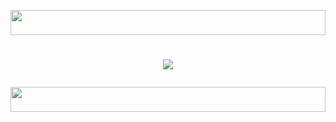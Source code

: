 <p align="center">
  <img src="https://i.imgur.com/dBaSKWF.gif" height="40" width="100%">
</p>
<h1 align="center">
  <img src="https://readme-typing-svg.herokuapp.com?font=Fira+Code&size=25&duration=8000&color=00FF00&background=000000&center=true&vCenter=true&width=600&lines=⚡+BEST+Kenyan+Tech+LAB;🔥+WeLcoMe+TO+KENYA+🇰🇪 +TECH+LAB;⚡+Secure+🔒+And+Fastest+Internet+Providers✅;Dev+By+Heis_Tech"="Typing Animation">
<p align="center">
  <img src="https://i.imgur.com/dBaSKWF.gif" height="40" width="100%">
</p>
